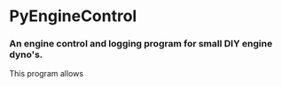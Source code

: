 # PyEngineControl

### An engine control and logging program for small DIY engine dyno's.
This program allows 

